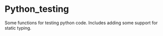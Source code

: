 Python_testing
==============

Some functions for testing python code.  Includes adding some support for static typing.
